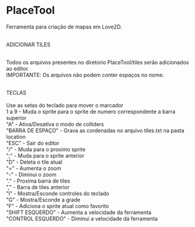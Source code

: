 # PlaceTool
Ferramenta para criação de mapas em Love2D.<br><br>

ADICIONAR TILES<br><br>

Todos os arquivos presentes no diretorio PlaceTool/tiles serão adicionados ao editor.<br>
IMPORTANTE: Os arquivos não podem conter espaços no nome.<br><br>

TECLAS<br><br>
  Use as setas do teclado para mover o marcador<br>
  1 a 9 - Muda o sprite para o sprite de numero correspondente a barra superior<br>
  "A" - Ativa/Desativa o modo de colliders<br>
  "BARRA DE ESPAÇO" - Grava as cordenadas no arquivo tiles.txt na pasta location<br>
  "ESC" - Sair do editor<br>
  "/" - Muda para o proximo sprite<br>
  ";" - Muda para o sprite anterior<br>
  "D" - Deleta o tile atual<br>
  "=" - Aumenta o zoom<br>
  "-" - Diminui o zoom<br>
  "." - Proxima barra de tiles<br>
  "," - Barra de tiles anterior<br>
  "I" - Mostra/Esconde controles do teclado<br>
  "G" - Mostra/Esconde a grade<br>
  "F" - Adiciona o sprite atual como favorito<br>
  "SHIFT ESQUERDO" - Aumenta a velocidade da ferramenta<br>
  "CONTROL ESQUERDO" - Diminui a velocidade da ferramenta<br>
